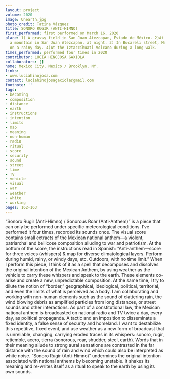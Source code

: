 ```yaml
---
layout: project
volume: 2020
image: Unearth.jpg
photo_credit: Tatina Vázquez
title: SONORO RUGIR (ANTI-HIMNO)
first_performed: first performed on March 16, 2020
place: 1) A grassy field in San Juan Atezcapan, Estado de México. 2)At the top of
  a mountain in San Juan Atezcapan, at night. 3) In Bucareli street, Mexico City,
  on a rainy day. 4)At the Iztaccíhuatl Volcano during a long walk.
times_performed: performed four times in 2020
contributor: LUCÍA HINOJOSA GAXIOLA
collaborators: []
home: Mexico City, Mexico / Brooklyn, NY.
links:
- www.luciahinojosa.com
contact: luciahinojosagaxiola@gmail.com
footnote: ''
tags:
- becoming
- composition
- distance
- earth
- instructions
- intention
- limits
- map
- meaning
- non-human
- radio
- ritual
- score
- security
- sound
- street
- time
- TV
- vehicle
- visual
- war
- weather
- white
- working
pages: 162-163
---
```


“Sonoro Rugir (Anti-Himno) / Sonorous Roar (Anti-Anthem)” is a piece that can only be performed under specific meteorological conditions. I’ve performed it four times, recorded its sounds once. The visual score contains small extracts of the Mexican national anthem—a violent, patriarchal and bellicose composition alluding to war and patriotism. At the bottom of the score, the instructions read in Spanish: “Anti-anthem—score for three voices (whispers) & map for diverse climatological layers. Perform during humid, rainy, or windy days, etc. Outdoors, with no time limit.” When I perform this piece, I think of it as a spell that decomposes and dissolves the original intention of the Mexican Anthem, by using weather as the vehicle to carry these whispers and speak to the earth. These elements co-arise and create a new, unpredictable composition. At the same time, I try to dilute the notion of “border,” geographical, ideological, political, territorial, and even the limits of what is perceived as a body. I am collaborating and working with non-human elements such as the sound of clattering rain, the wind blowing debris as amplified particles from long distances, or street sounds and other interactions. As part of a constitutional law, the Mexican national anthem is broadcasted on national radio and TV twice a day, every day, as political propaganda. A tactic and an imposition to disseminate a fixed identity, a false sense of security and homeland. I want to destabilize this repetitive, fixed event, and use weather as a new form of broadcast that is unreliable, changing, carrying eroded traces in its whispers: sonoro, rugir, retiemble, acero, tierra (sonorous, roar, shudder, steel, earth). Words that in their meaning allude to strong aural sensations are contrasted in the far distance with the sound of rain and wind which could also be interpreted as white noise. “Sonoro Rugir (Anti-Himno)” undermines the original intention associated with national anthems by becoming unstable. It shakes its meaning and re-writes itself as a ritual to speak to the earth by using its own sounds.
